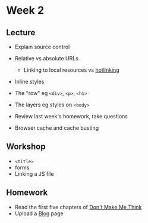 # Week 2

## Lecture

- Explain source control
- Relative vs absolute URLs
  - Linking to local resources vs [hotlinking](https://en.wikipedia.org/wiki/Inline_linking)
- Inline styles

- The "row" eg `<div>`, `<p>`, `<h1>`
- The layers eg styles on `<body>`

- Review last week's homework, take questions
- Browser cache and cache busting

## Workshop

- `<title>`
- forms
- Linking a JS file

## Homework

- Read the first five chapters of [Don't Make Me Think](http://static.mpaulweeks.com/files/think.pdf)
- Upload a [Blog](/homework/blog) page
